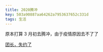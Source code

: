 ```yaml
---
title: 2020腾冲
key: 503a90887aa64262a7953637652c331d
tags: 生活
---
```


原本打算 3 月初去腾冲，由于疫情原因去不了了

[团长，失约了](http://www2.zhihu.com/question/60166769/answer/949638454)

<!--more-->

